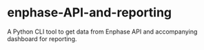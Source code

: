 # enphase-API-and-reporting
A Python CLI tool to get data from Enphase API and accompanying dashboard for reporting.
